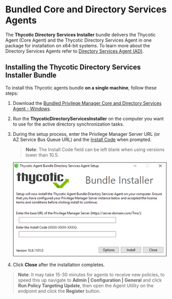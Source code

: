 [title]: # (Bundled Core and DSA Install)
[tags]: # (agent,endpoint)
[priority]: # (1605)
# Bundled Core and Directory Services Agents

The __Thycotic Directory Services Installer__ bundle delivers the Thycotic Agent (Core Agent) and the Thycotic Directory Services Agent in one package for installation on x64-bit systems. To learn more about the Directory Services Agents refer to [Directory Services Agent (AD)](agent-inst-win-dsa.md).

## Installing the Thycotic Directory Services Installer Bundle

To install this Thycotic agents bundle __on a single machine__, follow these steps:

1. Download the [Bundled Privilege Manager Core and Directory Services Agent - Windows](../sw-downloads.md).
1. Run the __ThycoticDirectoryServicesInstaller__ on the computer you want to use for the active directory synchronization tasks.
1. During the setup process, enter the Privilege Manager Server URL (or AZ Service Bus Queue URL) and the [Install Code](installcode.md) when prompted.

   >**Note**: The Install Code field can be left blank when using versions lower than 10.5.

   ![Bundle Installer Setup](images/dsa-bundle/setup.png "Bundle Installer Setup")
1. Click __Close__ after the installation completes.

>**Note**:
>It may take 15-30 minutes for agents to receive new policies, to speed this up navigate to __Admin | Configuration | General__ and click __Run Policy Targeting Update__, then open the Agent Utility on the endpoint and click the __Register__ button.
